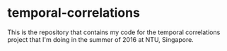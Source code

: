 # temporal-correlations

This is the repository that contains my code for the temporal correlations project that I'm doing in the summer of 2016 at NTU, Singapore.